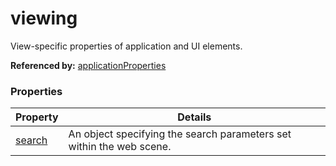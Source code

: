 # viewing

View-specific properties of application and UI elements.

**Referenced by:** [applicationProperties](applicationProperties.md)

### Properties

| Property | Details
| --- | ---
| [search](search.md) | An object specifying the search parameters set within the web scene.



